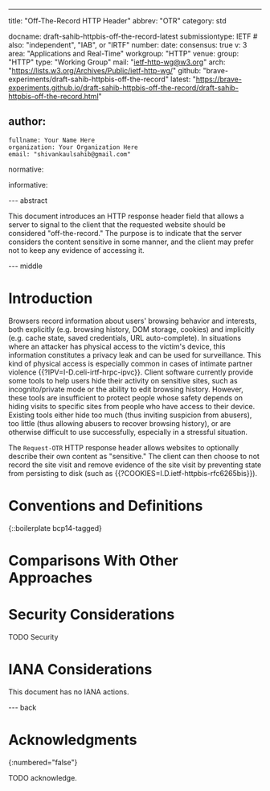 ---
title: "Off-The-Record HTTP Header"
abbrev: "OTR"
category: std

docname: draft-sahib-httpbis-off-the-record-latest
submissiontype: IETF  # also: "independent", "IAB", or "IRTF"
number:
date:
consensus: true
v: 3
area: "Applications and Real-Time"
workgroup: "HTTP"
venue:
  group: "HTTP"
  type: "Working Group"
  mail: "ietf-http-wg@w3.org"
  arch: "https://lists.w3.org/Archives/Public/ietf-http-wg/"
  github: "brave-experiments/draft-sahib-httpbis-off-the-record"
  latest: "https://brave-experiments.github.io/draft-sahib-httpbis-off-the-record/draft-sahib-httpbis-off-the-record.html"

author:
 -
    fullname: Your Name Here
    organization: Your Organization Here
    email: "shivankaulsahib@gmail.com"

normative:

informative:



--- abstract

This document introduces an HTTP response header field that allows a server to signal to the client that the requested website should be considered "off-the-record." The purpose is to indicate that the server considers the content sensitive in some manner, and the client may prefer not to keep any evidence of accessing it.


--- middle

# Introduction

Browsers record information about users' browsing behavior and interests, both explicitly (e.g. browsing history, DOM storage, cookies) and implicitly (e.g. cache state, saved credentials, URL auto-complete). In situations where an attacker has physical access to the victim's device, this information constitutes a privacy leak and can be used for surveillance. This kind of physical access is especially common in cases of intimate partner violence {{?IPV=I-D.celi-irtf-hrpc-ipvc}}. Client software currently provide some tools to help users hide their activity on sensitive sites, such as incognito/private mode or the ability to edit browsing history. However, these tools are insufficient to protect people whose safety depends on hiding visits to specific sites from people who have access to their device. Existing tools either hide too much (thus inviting suspicion from abusers), too little (thus allowing abusers to recover browsing history), or are otherwise difficult to use successfully, especially in a stressful situation.

The `Request-OTR` HTTP response header allows websites to optionally describe their own content as "sensitive." The client can then choose to not record the site visit and remove evidence of the site visit by preventing state from persisting to disk (such as {{?COOKIES=I.D.ietf-httpbis-rfc6265bis}}).


# Conventions and Definitions

{::boilerplate bcp14-tagged}

# Comparisons With Other Approaches

# Security Considerations

TODO Security


# IANA Considerations

This document has no IANA actions.


--- back

# Acknowledgments
{:numbered="false"}

TODO acknowledge.
